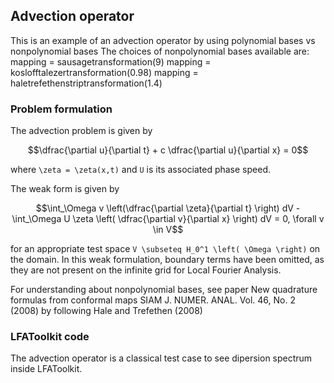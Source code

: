 ## Advection operator

This is an example of an advection operator by using polynomial bases vs nonpolynomial bases
The choices of nonpolynomial bases available are:
mapping = sausagetransformation(9)
mapping = koslofftalezertransformation(0.98)
mapping = haletrefethenstriptransformation(1.4)

### Problem formulation

The advection problem is given by

```math
\dfrac{\partial u}{\partial t} + c \dfrac{\partial u}{\partial x} = 0
```
where ``\zeta = \zeta(x,t)`` and ``U`` is its associated phase speed.

The weak form is given by

```math
\int_\Omega v \left(\dfrac{\partial \zeta}{\partial t} \right) dV - \int_\Omega U \zeta \left( \dfrac{\partial v}{\partial x} \right) dV = 0, \forall v \in V
```

for an appropriate test space ``V \subseteq H_0^1 \left( \Omega \right)`` on the domain.
In this weak formulation, boundary terms have been omitted, as they are not present on the infinite grid for Local Fourier Analysis.

For understanding about nonpolynomial bases, see paper New quadrature formulas from conformal maps
SIAM J. NUMER. ANAL. Vol. 46, No. 2 (2008) by following Hale and Trefethen (2008)

### LFAToolkit code

The advection operator is a classical test case to see dipersion spectrum inside LFAToolkit.